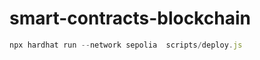 # smart-contracts-blockchain
```javascript
npx hardhat run --network sepolia  scripts/deploy.js
```
